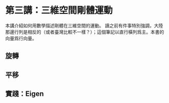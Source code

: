 # 第三講：三維空間剛體運動

本講介紹如何用數學描述剛體在三維空間的運動。
讀之前有件事特別強調，大陸那邊行列是相反的（或者臺灣比較不一樣？）；這個筆記以直行橫列爲主。本書的向量爲行向量。

## 旋轉

## 平移

## 實踐：Eigen

